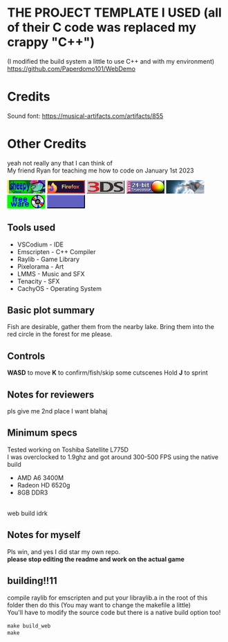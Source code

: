 # THE PROJECT TEMPLATE I USED (all of their C code was replaced my crappy "C++")
(I modified the build system a little to use C++ and with my environment)
https://github.com/Paperdomo101/WebDemo

# Credits
Sound font: https://musical-artifacts.com/artifacts/855
# Other Credits
yeah not really any that I can think of
<br> My friend Ryan for teaching me how to code on January 1st 2023<br>
<!--Ignore the makefile using /bin/chromium-->
[<img src="./readmestuff/88x31.jpg">](https://sheepy.moe)
[<img src="./readmestuff/firefox.gif">](https://www.firefox.com/) 
[<img src="./readmestuff/3ds.png">](https://3ds.hacks.guide)
[<img src="./readmestuff/truecolour-solaris.png">]()
[<img src="./readmestuff/linuxgames_button.gif">](https://www.protondb.com/)
[<img src="./readmestuff/cd_rom.gif">](https://github.com/ReallyNotPikachu/Daydream-Thingy/)
[<img src="./readmestuff/virovirokun.gif">](https://deltarune.com)

## Tools used
<ul>
<li>VSCodium - IDE </li>
<li>Emscripten - C++ Compiler </li>
<li>Raylib - Game Library</li>
<li>Pixelorama - Art</li>
<li>LMMS - Music and SFX</li>
<li>Tenacity - SFX</li>
<li>CachyOS - Operating System</li>
</ul>


## Basic plot summary
Fish are desirable, gather them from the nearby lake.
Bring them into the red circle in the forest for me please.

## Controls
**WASD** to move 
**K** to confirm/fish/skip some cutscenes
Hold **J** to sprint

## Notes for reviewers
pls give me 2nd place I want blahaj

## Minimum specs
Tested working on Toshiba Satellite L775D
<br> I was overclocked to 1.9ghz and got around 300-500 FPS using the native build
<ul>
<li>AMD A6 3400M</li>
<li>Radeon HD 6520g</li>
<li>8GB DDR3</li>
</ul>
<br> web build idrk

## Notes for myself
Pls win, and yes I did star my own repo.<br>
**please stop editing the readme and work on the actual game**

## building!!11

compile raylib for emscripten and put your libraylib.a in the root of this folder
then do this (You may want to change the makefile a little)
<br> You'll have to modify the source code but there is a native build option too!
```
make build_web
make
```
